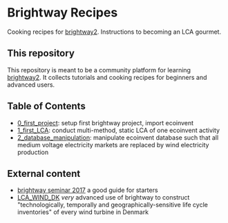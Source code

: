 # Brightway Recipes
Cooking recipes for [brightway2](https://brightwaylca.org/). Instructions to becoming an LCA gourmet.

## This repository
This repository is meant to be a community platform for learning [brightway2](https://brightwaylca.org/). It collects tutorials and cooking recipes for beginners and advanced users.

## Table of Contents
- [0_first_project](0_first_project.ipynb): setup first brightway project, import ecoinvent
- [1_first_LCA](1_first_LCA.ipynb): conduct multi-method, static LCA of one ecoinvent activity
- [2_database_manipulation](2_database_manipulation.ipynb): manipulate ecoinvent database such that all medium voltage electricity markets are replaced by wind electricity production

## External content
- [brightway seminar 2017](https://github.com/PoutineAndRosti/Brightway-Seminar-2017) a good guide for starters
- [LCA_WIND_DK](https://github.com/romainsacchi/LCA_WIND_DK/blob/master/LCA_parameterized_model_Eolien_public.ipynb) *very* advanced use of brightway to construct "technologically, temporally and geographically-sensitive life cycle inventories" of every wind turbine in Denmark
